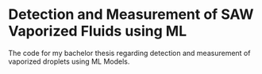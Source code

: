# Detection and Measurement of SAW Vaporized Fluids using ML

The code for my bachelor thesis regarding detection and measurement of vaporized droplets using ML Models. 